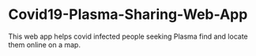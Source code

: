 # Covid19-Plasma-Sharing-Web-App
This web app helps covid infected people seeking Plasma find and locate them online on a map. 
